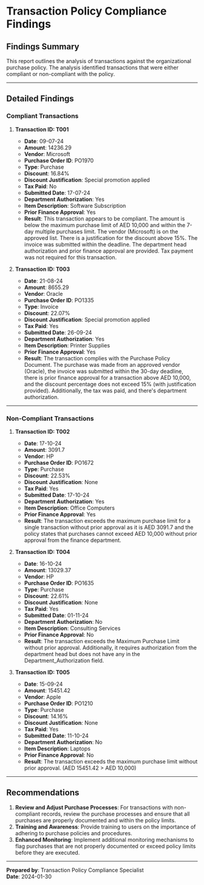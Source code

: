 # Transaction Policy Compliance Findings

## Findings Summary

This report outlines the analysis of transactions against the organizational purchase policy. The analysis identified transactions that were either compliant or non-compliant with the policy.

---

## Detailed Findings

### **Compliant Transactions**
1. **Transaction ID: T001**  
   - **Date**: 09-07-24  
   - **Amount**: 14236.29  
   - **Vendor**: Microsoft  
   - **Purchase Order ID**: PO1970  
   - **Type**: Purchase  
   - **Discount**: 16.84%  
   - **Discount Justification**: Special promotion applied  
   - **Tax Paid**: No  
   - **Submitted Date**: 17-07-24  
   - **Department Authorization**: Yes  
   - **Item Description**: Software Subscription  
   - **Prior Finance Approval**: Yes  
   - **Result**: This transaction appears to be compliant. The amount is below the maximum purchase limit of AED 10,000 and within the 7-day multiple purchases limit. The vendor (Microsoft) is on the approved list. There is a justification for the discount above 15%. The invoice was submitted within the deadline. The department head authorization and prior finance approval are provided. Tax payment was not required for this transaction.

2. **Transaction ID: T003**  
   - **Date**: 21-08-24  
   - **Amount**: 8655.29  
   - **Vendor**: Oracle  
   - **Purchase Order ID**: PO1335  
   - **Type**: Invoice  
   - **Discount**: 22.07%  
   - **Discount Justification**: Special promotion applied  
   - **Tax Paid**: Yes  
   - **Submitted Date**: 26-09-24  
   - **Department Authorization**: Yes  
   - **Item Description**: Printer Supplies  
   - **Prior Finance Approval**: Yes  
   - **Result**: The transaction complies with the Purchase Policy Document. The purchase was made from an approved vendor (Oracle), the invoice was submitted within the 30-day deadline, there is prior finance approval for a transaction above AED 10,000, and the discount percentage does not exceed 15% (with justification provided). Additionally, the tax was paid, and there's department authorization.

---

### **Non-Compliant Transactions**
1. **Transaction ID: T002**  
   - **Date**: 17-10-24  
   - **Amount**: 3091.7  
   - **Vendor**: HP  
   - **Purchase Order ID**: PO1672  
   - **Type**: Purchase  
   - **Discount**: 22.53%  
   - **Discount Justification**: None  
   - **Tax Paid**: Yes  
   - **Submitted Date**: 17-10-24  
   - **Department Authorization**: Yes  
   - **Item Description**: Office Computers  
   - **Prior Finance Approval**: Yes  
   - **Result**: The transaction exceeds the maximum purchase limit for a single transaction without prior approval as it is AED 3091.7 and the policy states that purchases cannot exceed AED 10,000 without prior approval from the finance department.

2. **Transaction ID: T004**  
   - **Date**: 16-10-24  
   - **Amount**: 13029.37  
   - **Vendor**: HP  
   - **Purchase Order ID**: PO1635  
   - **Type**: Purchase  
   - **Discount**: 22.61%  
   - **Discount Justification**: None  
   - **Tax Paid**: Yes  
   - **Submitted Date**: 01-11-24  
   - **Department Authorization**: No  
   - **Item Description**: Consulting Services  
   - **Prior Finance Approval**: No  
   - **Result**: The transaction exceeds the Maximum Purchase Limit without prior approval. Additionally, it requires authorization from the department head but does not have any in the Department_Authorization field.

3. **Transaction ID: T005**  
   - **Date**: 15-09-24  
   - **Amount**: 15451.42  
   - **Vendor**: Apple  
   - **Purchase Order ID**: PO1210  
   - **Type**: Purchase  
   - **Discount**: 14.16%  
   - **Discount Justification**: None  
   - **Tax Paid**: Yes  
   - **Submitted Date**: 11-10-24  
   - **Department Authorization**: No  
   - **Item Description**: Laptops  
   - **Prior Finance Approval**: No  
   - **Result**: The transaction exceeds the maximum purchase limit without prior approval. (AED 15451.42 > AED 10,000)

---

## Recommendations
1. **Review and Adjust Purchase Processes**: For transactions with non-compliant records, review the purchase processes and ensure that all purchases are properly documented and within the policy limits.
2. **Training and Awareness**: Provide training to users on the importance of adhering to purchase policies and procedures.
3. **Enhanced Monitoring**: Implement additional monitoring mechanisms to flag purchases that are not properly documented or exceed policy limits before they are executed.

---

**Prepared by**: Transaction Policy Compliance Specialist  
**Date**: 2024-01-30  
```